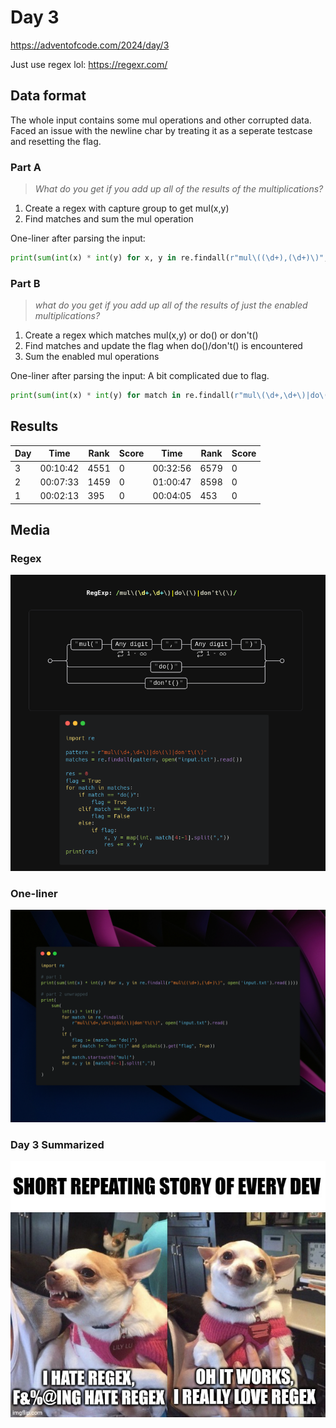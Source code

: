 # Day 3

https://adventofcode.com/2024/day/3

Just use regex lol: https://regexr.com/

## Data format

The whole input contains some mul operations and other corrupted data. Faced an issue with the newline char by treating it as a seperate testcase and resetting the flag.

### Part A

> _What do you get if you add up all of the results of the multiplications?_

1. Create a regex with capture group to get mul(x,y)
2. Find matches and sum the mul operation

One-liner after parsing the input:

```python
print(sum(int(x) * int(y) for x, y in re.findall(r"mul\((\d+),(\d+)\)", open('input.txt').read())))
```

### Part B

> _what do you get if you add up all of the results of just the enabled multiplications?_

1. Create a regex which matches mul(x,y) or do() or don't()
2. Find matches and update the flag when do()/don't() is encountered
3. Sum the enabled mul operations

One-liner after parsing the input: A bit complicated due to flag.

```python
print(sum(int(x) * int(y) for match in re.findall(r"mul\(\d+,\d+\)|do\(\)|don't\(\)", open("input.txt").read()) if (flag := (match == "do()") or (match != "don't()" and globals().get("flag", True))) and match.startswith("mul(") for x, y in [match[4:-1].split(",")]))
```

## Results

| Day | Time     | Rank | Score | Time     | Rank | Score |
| --- | -------- | ---- | ----- | -------- | ---- | ----- |
| 3   | 00:10:42 | 4551 | 0     | 00:32:56 | 6579 | 0     |
| 2   | 00:07:33 | 1459 | 0     | 01:00:47 | 8598 | 0     |
| 1   | 00:02:13 | 395  | 0     | 00:04:05 | 453  | 0     |

## Media

### Regex

![title](media/aoc-day3-regex.png)

### One-liner

![title](media/aoc-day3.png)

### Day 3 Summarized

![title](media/regex-meme.jpeg)
